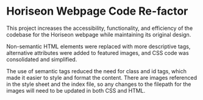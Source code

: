 # Horiseon Webpage Code Re-factor
This project increases the accessibility, functionality, and efficiency of the codebase for the Horiseon webpage while maintaining its original design.

Non-semantic HTML elements were replaced with more descriptive tags, alternative attributes were added to featured images, and CSS code was consolidated and simplified.

The use of semantic tags reduced the need for class and id tags, which made it easier to style and format the content. There are images referenced in the style sheet and the index file, so any changes to the filepath for the images will need to be updated in both CSS and HTML.
